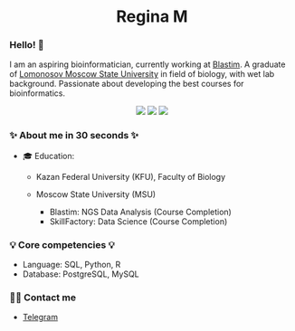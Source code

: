 <h1 align="center">Regina M</h1>

### Hello! 👋


<p>
I am an aspiring bioinformatician, currently working at <a href="https://blastim.ru/">Blastim</a>. A graduate of <a href="https://msu.ru/en/">Lomonosov Moscow State University</a> in field of biology, with wet lab background. Passionate about developing the best courses for bioinformatics.
</p>


 <div align="center">
       <picture>
          <img src="https://img.shields.io/badge/python-3670A0?style=for-the-badge&logo=python&logoColor=white" />
        </picture>
        <picture>
            <img src="https://img.shields.io/badge/r-%23276DC3.svg?style=for-the-badge&logo=r&logoColor=white" />
        </picture>
        <picture >
            <img src="https://img.shields.io/badge/Linux-FCC624?style=for-the-badge&logo=linux&logoColor=black" />
        </picture>
 </div>

### ✨ About me in 30 seconds ✨ 

* 🎓 Education:
     - Kazan Federal University (KFU), Faculty of Biology
     - Moscow State University (MSU)

        * Blastim: NGS Data Analysis (Course Completion)
        * SkillFactory: Data Science (Course Completion)


### 💡 Core competencies 💡

* Language: SQL, Python, R
* Database: PostgreSQL, MySQL


### 🙌🏻 Contact me

- [Telegram](@MDRegina)
